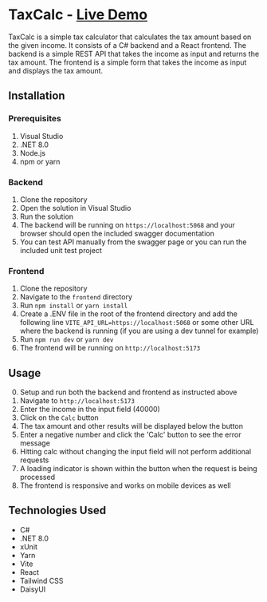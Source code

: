 # TaxCalc - [Live Demo](https://justjcurtis.dev/TaxCalc/)
TaxCalc is a simple tax calculator that calculates the tax amount based on the given income. It consists of a C# backend and a React frontend. 
The backend is a simple REST API that takes the income as input and returns the tax amount. The frontend is a simple form that takes the income as input and displays the tax amount.

## Installation

### Prerequisites
1. Visual Studio
2. .NET 8.0
3. Node.js
4. npm or yarn

### Backend
1. Clone the repository
2. Open the solution in Visual Studio
3. Run the solution
4. The backend will be running on `https://localhost:5068` and your browser should open the included swagger documentation
5. You can test API manually from the swagger page or you can run the included unit test project

### Frontend
1. Clone the repository
2. Navigate to the `frontend` directory
3. Run `npm install` or `yarn install`
4. Create a .ENV file in the root of the frontend directory and add the following line `VITE_API_URL=https://localhost:5068` or some other URL where the backend is running (if you are using a dev tunnel for example)
4. Run `npm run dev` or `yarn dev`
5. The frontend will be running on `http://localhost:5173`

## Usage
0. Setup and run both the backend and frontend as instructed above
1. Navigate to `http://localhost:5173`
2. Enter the income in the input field (40000)
3. Click on the `Calc` button
4. The tax amount and other results will be displayed below the button
5. Enter a negative number and click the 'Calc' button to see the error message
6. Hitting calc without changing the input field will not perform additional requests
7. A loading indicator is shown within the button when the request is being processed
8. The frontend is responsive and works on mobile devices as well

## Technologies Used
- C#
- .NET 8.0
- xUnit
- Yarn
- Vite
- React
- Tailwind CSS
- DaisyUI
